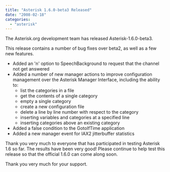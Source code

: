 ```yaml
---
title: "Asterisk 1.6.0-beta3 Released"
date: "2008-02-18"
categories: 
  - "asterisk"
---
```


The Asterisk.org development team has released Asterisk-1.6.0-beta3.

This release contains a number of bug fixes over beta2, as well as a few new features.

- Added an 'n' option to SpeechBackground to request that the channel not get answered
- Added a number of new manager actions to improve configuration management over the Asterisk Manager Interface, including the ability to:
    - list the categories in a file
    - get the contents of a single category
    - empty a single category
    - create a new configuration file
    - delete a line by line number with respect to the category
    - inserting variables and categories at a specified line
    - inserting categories above an existing category
- Added a false condition to the GotoIfTime application
- Added a new manager event for IAX2 jitterbuffer statistics

Thank you very much to everyone that has participated in testing Asterisk 1.6 so far. The results have been very good! Please continue to help test this release so that the official 1.6.0 can come along soon.

Thank you very much for your support.
